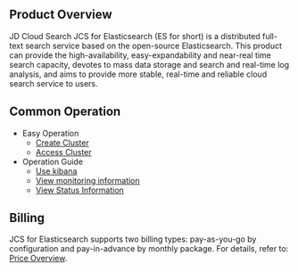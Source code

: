 ## Product Overview
JD Cloud Search JCS for Elasticsearch (ES for short) is a distributed full-text search service based on the open-source Elasticsearch. This product can provide the high-availability, easy-expandability and near-real time search capacity, devotes to mass data storage and search and real-time log analysis, and aims to provide more stable, real-time and reliable cloud search service to users.

## Common Operation

- Easy Operation
	- [Create Cluster](../Getting-Started/Create-ES.md)
	- [Access Cluster](../Operation-Guide/connect-ES.md)
- Operation Guide
	- [Use kibana](../Operation-Guide/using_kibana.md)
	- [View monitoring information](../Operation-Guide/Monitoring.md)
	- [View Status Information](../Operation-Guide/status.md)


## Billing
JCS for Elasticsearch supports two billing types: pay-as-you-go by configuration and pay-in-advance by monthly package. For details, refer to: [Price Overview](../Pricing/Price-Overview.md).
